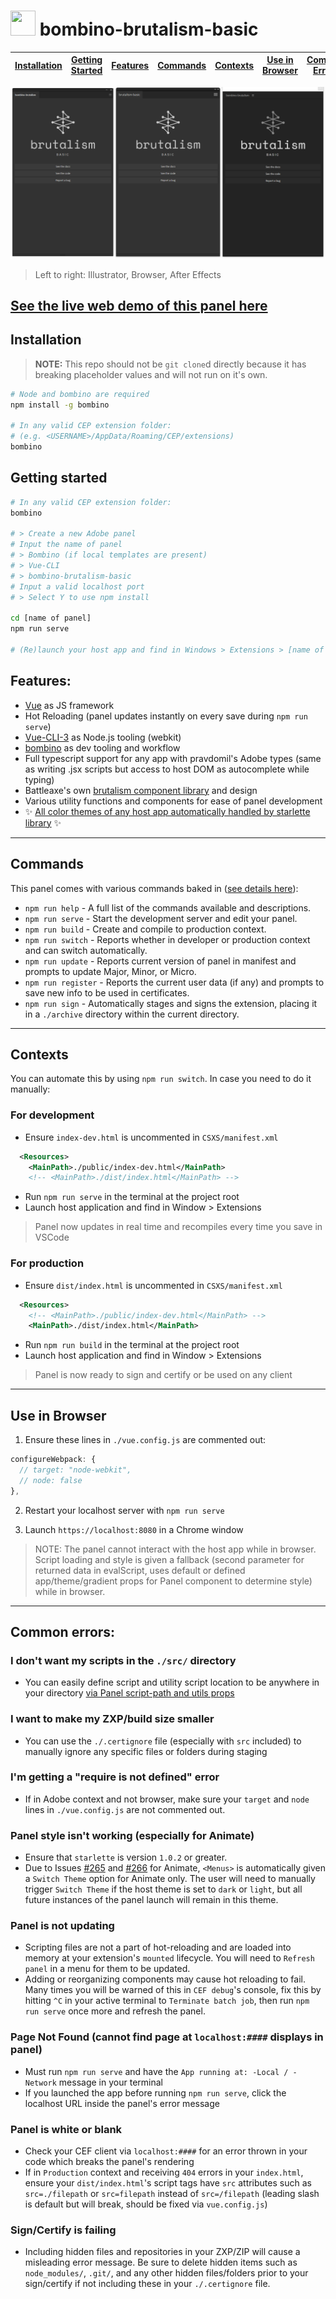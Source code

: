 # <a href="https://www.battleaxe.co/"><img src="https://avatars2.githubusercontent.com/u/60149336?s=200&v=4" width="40" height="40"/></a> bombino-brutalism-basic

| [Installation](#installation) | [Getting Started](#getting-started) | [Features](#features) | [Commands](#commands) | [Contexts](#contexts) | [Use in Browser](#use-in-browser) | [Common Errors](#common-errors) | 
| ----------------------------- | :---------------------------: | :---------------------------------: | :---------------------: | :-------------------: | :-------------------: | :-------------------: |

![](./src/assets/template.png)

> Left to right: Illustrator, Browser, After Effects

## [See the live web demo of this panel here](https://brutalism.netlify.app/#/basic)

## Installation

> **NOTE:** This repo should not be `git clone`d directly because it has breaking placeholder values and will not run on it's own.

```bash
# Node and bombino are required
npm install -g bombino

# In any valid CEP extension folder:
# (e.g. <USERNAME>/AppData/Roaming/CEP/extensions)
bombino
```

## Getting started

```bash
# In any valid CEP extension folder:
bombino

# > Create a new Adobe panel
# Input the name of panel
# > Bombino (if local templates are present)
# > Vue-CLI
# > bombino-brutalism-basic
# Input a valid localhost port
# > Select Y to use npm install

cd [name of panel]
npm run serve

# (Re)launch your host app and find in Windows > Extensions > [name of panel]
```

## Features:

- [Vue](https://vuejs.org/) as JS framework
- Hot Reloading (panel updates instantly on every save during `npm run serve`)
- [Vue-CLI-3](https://cli.vuejs.org/) as Node.js tooling (webkit)
- [bombino](https://github.com/Inventsable/bombino) as dev tooling and workflow
- Full typescript support for any app with pravdomil's Adobe types (same as writing .jsx scripts but access to host DOM as autocomplete while typing)
- Battleaxe's own [brutalism component library](https://github.com/battleaxedotco/brutalism) and design
- Various utility functions and components for ease of panel development
- ✨ [All color themes of any host app automatically handled by starlette library](https://github.com/Inventsable/starlette) ✨

---

## Commands

This panel comes with various commands baked in ([see details here](https://github.com/Inventsable/bombino-commands#commands)):

- `npm run help` - A full list of the commands available and descriptions.
- `npm run serve` - Start the development server and edit your panel.
- `npm run build` - Create and compile to production context.
- `npm run switch` - Reports whether in developer or production context and can switch automatically.
- `npm run update` - Reports current version of panel in manifest and prompts to update Major, Minor, or Micro.
- `npm run register` - Reports the current user data (if any) and prompts to save new info to be used in certificates.
- `npm run sign` - Automatically stages and signs the extension, placing it in a `./archive` directory within the current directory.

---

## Contexts

You can automate this by using `npm run switch`. In case you need to do it manually:

### For development

- Ensure `index-dev.html` is uncommented in `CSXS/manifest.xml`

```xml
  <Resources>
    <MainPath>./public/index-dev.html</MainPath>
    <!-- <MainPath>./dist/index.html</MainPath> -->
```

- Run `npm run serve` in the terminal at the project root
- Launch host application and find in Window > Extensions

> Panel now updates in real time and recompiles every time you save in VSCode

### For production

- Ensure `dist/index.html` is uncommented in `CSXS/manifest.xml`

```xml
  <Resources>
    <!-- <MainPath>./public/index-dev.html</MainPath> -->
    <MainPath>./dist/index.html</MainPath>
```

- Run `npm run build` in the terminal at the project root
- Launch host application and find in Window > Extensions

> Panel is now ready to sign and certify or be used on any client

---

## Use in Browser

1) Ensure these lines in `./vue.config.js` are commented out:

```js
configureWebpack: {
  // target: "node-webkit",
  // node: false
},
```

2) Restart your localhost server with `npm run serve`

3) Launch `https://localhost:8080` in a Chrome window

> NOTE: The panel cannot interact with the host app while in browser. Script loading and style is given a fallback (second parameter for returned data in evalScript, uses default or defined app/theme/gradient props for Panel component to determine style) while in browser.

---

## Common errors:

### I don't want my scripts in the `./src/` directory

- You can easily define script and utility script location to be anywhere in your directory [via Panel script-path and utils props](https://github.com/battleaxedotco/brutalism/tree/master/components/Panel)

### I want to make my ZXP/build size smaller

- You can use the `./.certignore` file (especially with `src` included) to manually ignore any specific files or folders during staging

### I'm getting a "require is not defined" error

- If in Adobe context and not browser, make sure your `target` and `node` lines in `./vue.config.js` are not commented out.

### Panel style isn't working (especially for Animate)

- Ensure that `starlette` is version `1.0.2` or greater.
- Due to Issues [#265](https://github.com/Adobe-CEP/CEP-Resources/issues/265) and [#266](https://github.com/Adobe-CEP/CEP-Resources/issues/266) for Animate, `<Menus>` is automatically given a `Switch Theme` option for Animate only. The user will need to manually trigger `Switch Theme` if the host theme is set to `dark` or `light`, but all future instances of the panel launch will remain in this theme.

### Panel is not updating

- Scripting files are not a part of hot-reloading and are loaded into memory at your extension's `mounted` lifecycle. You will need to `Refresh panel` in a menu for them to be updated.
- Adding or reorganizing components may cause hot reloading to fail. Many times you will be warned of this in `CEF debug`'s console, fix this by hitting `^C` in your active terminal to `Terminate batch job`, then run `npm run serve` once more and refresh the panel.

### Page Not Found (cannot find page at `localhost:####` displays in panel)

- Must run `npm run serve` and have the `App running at: -Local / -Network` message in your terminal
- If you launched the app before running `npm run serve`, click the localhost URL inside the panel's error message

### Panel is white or blank

- Check your CEF client via `localhost:####` for an error thrown in your code which breaks the panel's rendering
- If in `Production` context and receiving `404` errors in your `index.html`, ensure your `dist/index.html`'s script tags have `src` attributes such as `src=./filepath` or `src=filepath` instead of `src=/filepath` (leading slash is default but will break, should be fixed via `vue.config.js`)

### Sign/Certify is failing

- Including hidden files and repositories in your ZXP/ZIP will cause a misleading error message. Be sure to delete hidden items such as `node_modules/`, `.git/`, and any other hidden files/folders prior to your sign/certify if not including these in your `./.certignore` file.